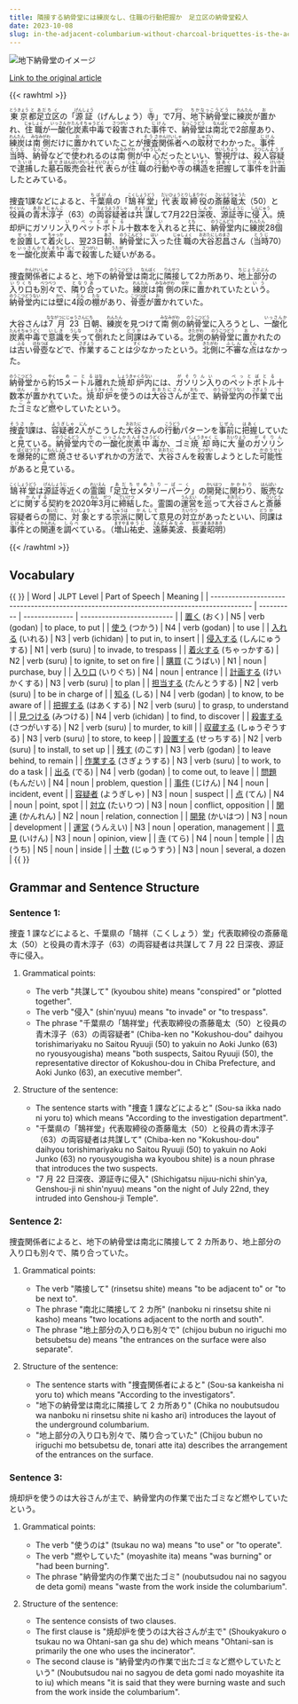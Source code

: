 ```yaml
---
title: 隣接する納骨堂には練炭なし、住職の行動把握か　足立区の納骨堂殺人
date: 2023-10-08
slug: in-the-adjacent-columbarium-without-charcoal-briquettes-is-the-action-of-the-chief-priest-being-monitored-homicide-at-the-columbarium-in-adachi-ward
---
```


![地下納骨堂のイメージ](https://www.asahicom.jp/imgopt/img/44f3980287/comm_L/AS20231008001972.jpg "地下納骨堂のイメージ")

[Link to the original article](https://asahi.com/articles/ASRB85S6DRB8UTIL00M.html?iref=comtop_7_02)

{{< rawhtml >}}

<div>

<p><ruby>東京<rt>とうきょう</rt></ruby><ruby>都<rt>と</rt></ruby><ruby>足立<rt>あだち</rt></ruby><ruby>区<rt>く</rt></ruby>の「<ruby>源証<rt>げんしょう</rt></ruby>（げんしょう）<ruby>寺<rt>じ</rt></ruby>」で7<ruby>月<rt>がつ</rt></ruby>、<ruby>地下納骨堂<rt>ちかなっこうどう</rt></ruby>に<ruby>練炭<rt>れんたん</rt></ruby>が<ruby>置<rt>お</rt></ruby>かれ、<ruby>住職<rt>じゅしょく</rt></ruby>が<ruby>一酸化炭素中毒<rt>いっさんかたんそちゅうどく</rt></ruby>で<ruby>殺害<rt>さつがい</rt></ruby>された<ruby>事件<rt>じけん</rt></ruby>で、<ruby>納骨堂<rt>なっこうどう</rt></ruby>は<ruby>南北<rt>なんぼく</rt></ruby>で2<ruby>部屋<rt>へや</rt></ruby>あり、<ruby>練炭<rt>れんたん</rt></ruby>は<ruby>南<rt>みなみ</rt></ruby><ruby>側<rt>がわ</rt></ruby>だけに<ruby>置<rt>お</rt></ruby>かれていたことが<ruby>捜査<rt>そうさ</rt></ruby><ruby>関係者<rt>かんけいしゃ</rt></ruby>への<ruby>取材<rt>しゅざい</rt></ruby>でわかった。<ruby>事件<rt>じけん</rt></ruby><ruby>当時<rt>とうじ</rt></ruby>、<ruby>納骨<rt>なっこつ</rt></ruby>などで<ruby>使<rt>つか</rt></ruby>われるのは<ruby>南<rt>みなみ</rt></ruby><ruby>側<rt>がわ</rt></ruby>が<ruby>中心<rt>ちゅうしん</rt></ruby>だったといい、<ruby>警視庁<rt>けいしちょう</rt></ruby>は、<ruby>殺人<rt>さつじん</rt></ruby><ruby>容疑<rt>ようぎ</rt></ruby>で<ruby>逮捕<rt>たいほ</rt></ruby>した<ruby>墓石<rt>ぼせき</rt></ruby><ruby>販売<rt>はんばい</rt></ruby><ruby>会社<rt>がいしゃ</rt></ruby><ruby>代表<rt>だいひょう</rt></ruby>らが<ruby>住職<rt>じゅしょく</rt></ruby>の<ruby>行動<rt>こうどう</rt></ruby>や<ruby>寺<rt>てら</rt></ruby>の<ruby>構造<rt>こうぞう</rt></ruby>を<ruby>把握<rt>はあく</rt></ruby>して<ruby>事件<rt>じけん</rt></ruby>を<ruby>計画<rt>けいかく</rt></ruby>したとみている。</p>

<p>捜査1課などによると、<ruby>千葉県<rt>ちばけん</rt></ruby>の「<ruby>鵠祥堂<rt>こくしょうどう</rt></ruby>」<ruby>代表取締役<rt>だいひょうとりしまりやく</rt></ruby>の<ruby>斎藤竜太<rt>さいとうりゅうた</rt></ruby>（50）と<ruby>役員<rt>やくいん</rt></ruby>の<ruby>青木淳子<rt>あおきじゅんこ</rt></ruby>（63）の<ruby>両容疑者<rt>りょうようぎしゃ</rt></ruby>は<ruby>共謀<rt>きょうぼう</rt></ruby>して7月22日<ruby>深夜<rt>しんや</rt></ruby>、<ruby>源証寺<rt>げんしょうじ</rt></ruby>に<ruby>侵入<rt>しんにゅう</rt></ruby>。焼却炉にガソリン<ruby>入<rt>い</rt></ruby>り<ruby>ペットボトル<rt>ぺっとぼとる</rt></ruby>十数本を<ruby>入<rt>い</rt></ruby>れると<ruby>共<rt>とも</rt></ruby>に、<ruby>納骨堂<rt>のうこんどう</rt></ruby>内に<ruby>練炭<rt>れんたん</rt></ruby>28<ruby>個<rt>こ</rt></ruby>を<ruby>設置<rt>せっち</rt></ruby>して<ruby>着火<rt>ちゃっか</rt></ruby>し、翌23日<ruby>朝<rt>あさ</rt></ruby>、<ruby>納骨堂<rt>のうこんどう</rt></ruby>に<ruby>入<rt>はい</rt></ruby>った<ruby>住職<rt>じゅしょく</rt></ruby>の<ruby>大谷忍昌<rt>おおたにしのまさ</rt></ruby>さん（<ruby>当時<rt>とうじ</rt></ruby>70）を<ruby>一酸化炭素<rt>いっさんかたんそ</rt></ruby><ruby>中毒<rt>ちゅうどく</rt></ruby>で<ruby>殺害<rt>さつがい</rt></ruby>した<ruby>疑<rt>うたが</rt></ruby>いがある。</p>

<p>捜査<ruby>関係者<rt>かんけいしゃ</rt></ruby>によると、地下の<ruby>納骨堂<rt>のうこつどう</rt></ruby>は<ruby>南北<rt>なんぼく</rt></ruby>に<ruby>隣接<rt>りんせつ</rt></ruby>して2カ所あり、<ruby>地上部分<rt>ちじょうぶぶん</rt></ruby>の<ruby>入り口<rt>いりくち</rt></ruby>も<ruby>別々<rt>べつべつ</rt></ruby>で、<ruby>隣り合<rt>となりあ</rt></ruby>っていた。<ruby>練炭<rt>れんたん</rt></ruby>は<ruby>南側<rt>みなみがわ</rt></ruby>の<ruby>床<rt>ゆか</rt></ruby>に<ruby>置<rt>お</rt></ruby>かれていたと<ruby>いう<rt>いう</rt></ruby>。<ruby>納骨堂内<rt>のうこつどうない</rt></ruby>には<ruby>壁<rt>かべ</rt></ruby>に4<ruby>段<rt>だん</rt></ruby>の<ruby>棚<rt>たな</rt></ruby>があり、<ruby>骨壺<rt>こつつぼ</rt></ruby>が<ruby>置<rt>お</rt></ruby>かれていた。</p>

<p>大谷さんは<ruby>7月23日<rt>なながつにじゅうさんにち</rt></ruby>朝、<ruby>練炭<rt>れんたん</rt></ruby>を見つけて<ruby>南側<rt>みなみがわ</rt></ruby>の<ruby>納骨堂<rt>のうこつどう</rt></ruby>に入ろうとし、<ruby>一酸化炭素中毒<rt>いっさんかたんそちゅうどく</rt></ruby>で<ruby>意識<rt>いしき</rt></ruby>を<ruby>失<rt>うしな</rt></ruby>って<ruby>倒<rt>たお</rt></ruby>れたと<ruby>同課<rt>どうか</rt></ruby>はみている。<ruby>北側<rt>きたがわ</rt></ruby>の<ruby>納骨堂<rt>のうこつどう</rt></ruby>に<ruby>置<rt>お</rt></ruby>かれたのは<ruby>古<rt>ふる</rt></ruby>い<ruby>骨壺<rt>ほねつぼ</rt></ruby>などで、<ruby>作業<rt>さぎょう</rt></ruby>することは<ruby>少<rt>すく</rt></ruby>なかったという。<ruby>北側<rt>きたがわ</rt></ruby>に<ruby>不審<rt>ふしん</rt></ruby>な<ruby>点<rt>てん</rt></ruby>はなかった。</p>

<p><ruby>納骨堂<rt>のうこつどう</rt></ruby>から<ruby>約<rt>やく</rt></ruby>15<ruby>メートル<rt>めーとる</rt></ruby><ruby>離<rt>はな</rt></ruby>れた<ruby>焼却炉<rt>しょうきゃくろ</rt></ruby><ruby>内<rt>ない</rt></ruby>には、<ruby>ガソリン<rt>がそりん</rt></ruby><ruby>入<rt>い</rt></ruby>りの<ruby>ペットボトル<rt>ぺっとぼとる</rt></ruby>十数<ruby>本<rt>ほん</rt></ruby>が<ruby>置<rt>お</rt></ruby>かれていた。<ruby>焼却炉<rt>しょうきゃくろ</rt></ruby>を<ruby>使<rt>つか</rt></ruby>うのは<ruby>大谷さん<rt>おおたにさん</rt></ruby>が<ruby>主<rt>おも</rt></ruby>で、<ruby>納骨堂<rt>のうこつどう</rt></ruby><ruby>内<rt>ない</rt></ruby>の<ruby>作業<rt>さぎょう</rt></ruby>で<ruby>出<rt>で</rt></ruby>た<ruby>ゴミ<rt>ごみ</rt></ruby>など<ruby>燃<rt>も</rt></ruby>やしていたという。</p>

<p><ruby>捜査<rt>そうさ</rt></ruby>1<ruby>課<rt>か</rt></ruby>は、<ruby>容疑者<rt>ようぎしゃ</rt></ruby>2<ruby>人<rt>にん</rt></ruby>がこうした<ruby>大谷<rt>おおたに</rt></ruby>さんの<ruby>行動<rt>こうどう</rt></ruby>パターンを<ruby>事前<rt>じぜん</rt></ruby>に<ruby>把握<rt>はあく</rt></ruby>していたと<ruby>見<rt>み</rt></ruby>ている。<ruby>納骨堂<rt>のうこんどう</rt></ruby>内<ruby>で<rt>で</rt></ruby>の<ruby>一酸化炭素<rt>いっさんかたんそ</rt></ruby><ruby>中毒<rt>ちゅうどく</rt></ruby>か、ゴミ<ruby>焼却<rt>しょうきゃく</rt></ruby><ruby>時<rt>じ</rt></ruby>に<ruby>大量<rt>たいりょう</rt></ruby>の<ruby>ガソリン<rt>がそりん</rt></ruby>を<ruby>爆発的<rt>ばくはつてき</rt></ruby>に<ruby>燃焼<rt>ねんしょう</rt></ruby>させるいずれかの<ruby>方法<rt>ほうほう</rt></ruby>で、<ruby>大谷<rt>おおたに</rt></ruby>さんを<ruby>殺害<rt>さつがい</rt></ruby>しようとした<ruby>可能性<rt>かのうせい</rt></ruby>があると<ruby>見<rt>み</rt></ruby>ている。</p>

<p><ruby>鵠祥堂<rt>こくしょうどう</rt></ruby>は<ruby>源証寺<rt>げんしょうじ</rt></ruby>近くの<ruby>霊園<rt>れいえん</rt></ruby>「<ruby>足立セメタリーパーク<rt>あだちせめたりーぱーく</rt></ruby>」の<ruby>開発<rt>かいはつ</rt></ruby>に<ruby>関わり<rt>かかわり</rt></ruby>、<ruby>販売<rt>はんばい</rt></ruby>などに<ruby>関する<rt>かんする</rt></ruby>契約を2020<ruby>年<rt>ねん</rt></ruby>3<ruby>月<rt>がつ</rt></ruby>に<ruby>締結<rt>ていけつ</rt></ruby>した。霊園の<ruby>運営<rt>うんえい</rt></ruby>を<ruby>巡<rt>めぐ</rt></ruby>って<ruby>大谷<rt>おおたに</rt></ruby>さんと<ruby>斎藤<rt>さいとう</rt></ruby>容疑者らの<ruby>間<rt>あいだ</rt></ruby>に、<ruby>対象<rt>たいしょう</rt></ruby>とする<ruby>宗派<rt>しゅうは</rt></ruby>に<ruby>関して<rt>かんして</rt></ruby>意見の<ruby>対立<rt>たいりつ</rt></ruby>があったといい、<ruby>同<rt>どう</rt></ruby><ruby>課<rt>か</rt></ruby>は<ruby>事件<rt>じけん</rt></ruby>との<ruby>関連<rt>かんれん</rt></ruby>を<ruby>調べ<rt>しらべ</rt></ruby>ている。（<ruby>増山<rt>ますやま</rt></ruby><ruby>祐史<rt>ゆうじ</rt></ruby>、<ruby>遠藤<rt>えんどう</rt></ruby><ruby>美波<rt>みなみ</rt></ruby>、<ruby>長妻<rt>ながつま</rt></ruby><ruby>昭明<rt>あきあき</rt></ruby>）</p>

</div>
{{< /rawhtml >}}

## Vocabulary

{{ <sortabletable> }}
| Word | JLPT Level | Part of Speech | Meaning |
| ----------------------------------------------------------------------------------------- | ---------- | -------------- | -------------------------- |
| [置く](https://jisho.org/search/%E7%BD%AE%E3%81%8F) (おく) | N5 | verb (godan) | to place, to put |
| [使う](https://jisho.org/search/%E4%BD%BF%E3%81%86) (つかう) | N4 | verb (godan) | to use |
| [入れる](https://jisho.org/search/%E5%85%A5%E3%82%8C%E3%82%8B) (いれる) | N3 | verb (ichidan) | to put in, to insert |
| [侵入する](https://jisho.org/search/%E4%BE%B5%E5%85%A5%E3%81%99%E3%82%8B) (しんにゅうする) | N1 | verb (suru) | to invade, to trespass |
| [着火する](https://jisho.org/search/%E7%9D%80%E7%81%AB%E3%81%99%E3%82%8B) (ちゃっかする) | N2 | verb (suru) | to ignite, to set on fire |
| [購買](https://jisho.org/search/%E8%B3%BC%E8%B2%B7) (こうばい) | N1 | noun | purchase, buy |
| [入り口](https://jisho.org/search/%E5%85%A5%E3%82%8A%E5%8F%A3) (いりぐち) | N4 | noun | entrance |
| [計画する](https://jisho.org/search/%E8%A8%88%E7%94%BB%E3%81%99%E3%82%8B) (けいかくする) | N3 | verb (suru) | to plan |
| [担当する](https://jisho.org/search/%E6%8B%85%E5%BD%93%E3%81%99%E3%82%8B) (たんとうする) | N2 | verb (suru) | to be in charge of |
| [知る](https://jisho.org/search/%E7%9F%A5%E3%82%8B) (しる) | N4 | verb (godan) | to know, to be aware of |
| [把握する](https://jisho.org/search/%E6%8A%8A%E6%8F%A1%E3%81%99%E3%82%8B) (はあくする) | N2 | verb (suru) | to grasp, to understand |
| [見つける](https://jisho.org/search/%E8%A6%8B%E3%81%A4%E3%81%91%E3%82%8B) (みつける) | N4 | verb (ichidan) | to find, to discover |
| [殺害する](https://jisho.org/search/%E6%AE%BA%E5%AE%B3%E3%81%99%E3%82%8B) (さつがいする) | N2 | verb (suru) | to murder, to kill |
| [収蔵する](https://jisho.org/search/%E5%8F%8E%E8%94%B5%E3%81%99%E3%82%8B) (しゅうぞうする) | N3 | verb (suru) | to store, to keep |
| [設置する](https://jisho.org/search/%E8%A8%AD%E7%BD%AE%E3%81%99%E3%82%8B) (せっちする) | N2 | verb (suru) | to install, to set up |
| [残す](https://jisho.org/search/%E6%AE%8B%E3%81%99) (のこす) | N3 | verb (godan) | to leave behind, to remain |
| [作業する](https://jisho.org/search/%E4%BD%9C%E6%A5%AD%E3%81%99%E3%82%8B) (さぎょうする) | N3 | verb (suru) | to work, to do a task |
| [出る](https://jisho.org/search/%E5%87%BA%E3%82%8B) (でる) | N4 | verb (godan) | to come out, to leave |
| [問題](https://jisho.org/search/%E5%95%8F%E9%A1%8C) (もんだい) | N4 | noun | problem, question |
| [事件](https://jisho.org/search/%E4%BA%8B%E4%BB%B6) (じけん) | N4 | noun | incident, event |
| [容疑者](https://jisho.org/search/%E5%AE%B9%E7%96%91%E8%80%85) (ようぎしゃ) | N3 | noun | suspect |
| [点](https://jisho.org/search/%E7%82%B9) (てん) | N4 | noun | point, spot |
| [対立](https://jisho.org/search/%E5%AF%BE%E7%AB%8B) (たいりつ) | N3 | noun | conflict, opposition |
| [関連](https://jisho.org/search/%E9%96%A2%E9%80%A3) (かんれん) | N2 | noun | relation, connection |
| [開発](https://jisho.org/search/%E9%96%8B%E7%99%BA) (かいはつ) | N3 | noun | development |
| [運営](https://jisho.org/search/%E9%81%8B%E5%96%B6) (うんえい) | N3 | noun | operation, management |
| [意見](https://jisho.org/search/%E6%84%8F%E8%A6%8B) (いけん) | N3 | noun | opinion, view |
| [寺](https://jisho.org/search/%E5%AF%BA) (てら) | N4 | noun | temple |
| [内](https://jisho.org/search/%E5%86%85) (うち) | N5 | noun | inside |
| [十数](https://jisho.org/search/%E5%8D%81%E6%95%B0) (じゅうすう) | N3 | noun | several, a dozen |
{{ </sortabletable> }}

## Grammar and Sentence Structure

### Sentence 1:

捜査 1 課などによると、千葉県の「鵠祥（こくしょう）堂」代表取締役の斎藤竜太（50）と役員の青木淳子（63）の両容疑者は共謀して 7 月 22 日深夜、源証寺に侵入。

1. Grammatical points:

   - The verb "共謀して" (kyoubou shite) means "conspired" or "plotted together".
   - The verb "侵入" (shin'nyuu) means "to invade" or "to trespass".
   - The phrase "千葉県の「鵠祥堂」代表取締役の斎藤竜太（50）と役員の青木淳子（63）の両容疑者" (Chiba-ken no "Kokushou-dou" daihyou torishimariyaku no Saitou Ryuuji (50) to yakuin no Aoki Junko (63) no ryousyougisha) means "both suspects, Saitou Ryuuji (50), the representative director of Kokushou-dou in Chiba Prefecture, and Aoki Junko (63), an executive member".

2. Structure of the sentence:
   - The sentence starts with "捜査 1 課などによると" (Sou-sa ikka nado ni yoru to) which means "According to the investigation department".
   - "千葉県の「鵠祥堂」代表取締役の斎藤竜太（50）と役員の青木淳子（63）の両容疑者は共謀して" (Chiba-ken no "Kokushou-dou" daihyou torishimariyaku no Saitou Ryuuji (50) to yakuin no Aoki Junko (63) no ryousyougisha wa kyoubou shite) is a noun phrase that introduces the two suspects.
   - "7 月 22 日深夜、源証寺に侵入" (Shichigatsu nijuu-nichi shin'ya, Genshou-ji ni shin'nyuu) means "on the night of July 22nd, they intruded into Genshou-ji Temple".

### Sentence 2:

捜査関係者によると、地下の納骨堂は南北に隣接して 2 カ所あり、地上部分の入り口も別々で、隣り合っていた。

1. Grammatical points:

   - The verb "隣接して" (rinsetsu shite) means "to be adjacent to" or "to be next to".
   - The phrase "南北に隣接して 2 カ所" (nanboku ni rinsetsu shite ni kasho) means "two locations adjacent to the north and south".
   - The phrase "地上部分の入り口も別々で" (chijou bubun no iriguchi mo betsubetsu de) means "the entrances on the surface were also separate".

2. Structure of the sentence:
   - The sentence starts with "捜査関係者によると" (Sou-sa kankeisha ni yoru to) which means "According to the investigators".
   - "地下の納骨堂は南北に隣接して 2 カ所あり" (Chika no noubutsudou wa nanboku ni rinsetsu shite ni kasho ari) introduces the layout of the underground columbarium.
   - "地上部分の入り口も別々で、隣り合っていた" (Chijou bubun no iriguchi mo betsubetsu de, tonari atte ita) describes the arrangement of the entrances on the surface.

### Sentence 3:

焼却炉を使うのは大谷さんが主で、納骨堂内の作業で出たゴミなど燃やしていたという。

1. Grammatical points:

   - The verb "使うのは" (tsukau no wa) means "to use" or "to operate".
   - The verb "燃やしていた" (moyashite ita) means "was burning" or "had been burning".
   - The phrase "納骨堂内の作業で出たゴミ" (noubutsudou nai no sagyou de deta gomi) means "waste from the work inside the columbarium".

2. Structure of the sentence:
   - The sentence consists of two clauses.
   - The first clause is "焼却炉を使うのは大谷さんが主で" (Shoukyakuro o tsukau no wa Ohtani-san ga shu de) which means "Ohtani-san is primarily the one who uses the incinerator".
   - The second clause is "納骨堂内の作業で出たゴミなど燃やしていたという" (Noubutsudou nai no sagyou de deta gomi nado moyashite ita to iu) which means "it is said that they were burning waste and such from the work inside the columbarium".
